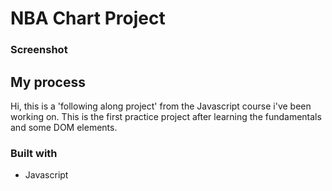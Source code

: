 # NBA Chart Project

### Screenshot

## My process

Hi, this is a 'following along project' from the Javascript course i've been working on. This is the first practice project after
learning the fundamentals and some DOM elements.

### Built with

- Javascript
